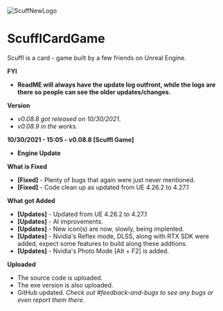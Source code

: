 ![ScuffNewLogo](https://user-images.githubusercontent.com/83662366/117551702-629a1900-b015-11eb-8843-374b1dd974b4.png)
# ScufflCardGame
Scuffl is a card - game built by a few friends on Unreal Engine.

**FYI**
- **ReadME will always have the update log outfront, while the logs are there so people can see the older updates/changes.**

**Version**
- *v0.08.8 got released on 10/30/2021.*
- *v0.08.9 in the works.*

**10/30/2021 - 15:05 - v0.08.8 [Scuffl Game]**
- **Engine Update**

**What is Fixed**
- **[Fixed]** - Plenty of bugs that again were just never mentioned. 
- **[Fixed]** - Code clean up as updated from UE 4.26.2 to 4.27.1

**What got Added** 
- **[Updates]** - Updated from UE 4.26.2 to 4.27.1
- **[Updates]** - AI improvements. 
- **[Updates]** - New icon(s) are now, slowly, being implented.
- **[Updates]** - Nvidia's Reflex mode, DLSS, along with RTX SDK were added, expect some features to build along these addtions.
- **[Updates]** - Nvidia's Photo Mode [Alt + F2] is added.

**Uploaded**
- The source code is uploaded. 
- The exe version is also uploaded.
- GitHub updated.
*Check out #feedback-and-bugs to see any bugs or even report them there.*
